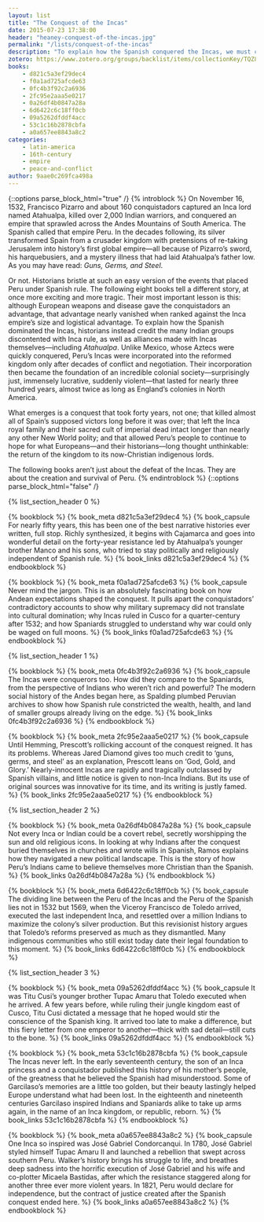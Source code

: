 ```yaml
---
layout: list
title: "The Conquest of the Incas"
date: 2015-07-23 17:38:00
header: "heaney-conquest-of-the-incas.jpg"
permalink: "/lists/conquest-of-the-incas"
description: "To explain how the Spanish conquered the Incas, we must credit the alliances made with the many Indian groups discontented with Inca rule, as well as alliances made with Incas themselves, including Atahualpa. Those alliances then became the foundation of an incredible colonial society, surprisingly just, suddenly violent, that lasted for nearly three hundred years—almost twice as long as England’s colonies in North America."
zotero: https://www.zotero.org/groups/backlist/items/collectionKey/TQZ8BGPU
books:
    - d821c5a3ef29dec4
    - f0a1ad725afcde63
    - 0fc4b3f92c2a6936
    - 2fc95e2aaa5e0217
    - 0a26df4b0847a28a
    - 6d6422c6c18ff0cb
    - 09a5262dfddf4acc
    - 53c1c16b2878cbfa
    - a0a657ee8843a8c2
categories:
    - latin-america
    - 16th-century
    - empire
    - peace-and-conflict
author: 9aae0c269fca498a
---
```


{::options parse_block_html="true" /}
{% introblock %}
On November 16, 1532, Francisco Pizarro and about 160 conquistadors captured an Inca lord named Atahualpa, killed over 2,000 Indian warriors, and conquered an empire that sprawled across the Andes Mountains of South America. The Spanish called that empire Peru.  In the decades following, its silver transformed Spain from a crusader kingdom with pretensions of re-taking Jerusalem into history’s first global empire—all because of Pizarro’s sword, his harquebusiers, and a mystery illness that had laid Atahualpa’s father low. As you may have read: _Guns, Germs, and Steel_.

Or not. Historians bristle at such an easy version of the events that placed Peru under Spanish rule. The following eight books tell a different story, at once more exciting and more tragic. Their most important lesson is this: although European weapons and disease gave the conquistadors an advantage, that advantage nearly vanished when ranked against the Inca empire’s size and logistical advantage. To explain how the Spanish dominated the Incas, historians instead credit the many Indian groups discontented with Inca rule, as well as alliances made with Incas themselves—including _Atahualpa_. Unlike Mexico, whose Aztecs were quickly conquered, Peru’s Incas were incorporated into the reformed kingdom only after decades of conflict and negotiation. Their incorporation then became the foundation of an incredible colonial society—surprisingly just, immensely lucrative, suddenly violent—that lasted for nearly three hundred years, almost twice as long as England’s colonies in North America.

What emerges is a conquest that took forty years, not one; that killed almost all of Spain’s supposed victors long before it was over; that left the Inca royal family and their sacred cult of imperial dead intact longer than nearly any other New World polity; and that allowed Peru’s people to continue to hope for what Europeans—and their historians—long thought unthinkable: the return of the kingdom to its now-Christian indigenous lords.

The following books aren’t just about the defeat of the Incas. They are about the creation and survival of Peru.
{% endintroblock %}
{::options parse_block_html="false" /}

{% list_section_header 0 %}

<!-- Hemming, Conquest of the Incas -->
{% bookblock %}
{% book_meta d821c5a3ef29dec4 %}
{% book_capsule For nearly fifty years, this has been one of the best narrative histories ever written, full stop. Richly synthesized, it begins with Cajamarca and goes into wonderful detail on the forty-year resistance led by Atahualpa’s younger brother Manco and his sons, who tried to stay politically and religiously independent of Spanish rule. %}
{% book_links d821c5a3ef29dec4  %}
{% endbookblock %}


<!-- Lamana, Domination with Dominance -->
{% bookblock %}
{% book_meta f0a1ad725afcde63 %}
{% book_capsule Never mind the jargon. This is an absolutely fascinating book on how Andean expectations shaped the conquest. It pulls apart the conquistadors’ contradictory accounts to show why military supremacy did not translate into cultural domination; why Incas ruled in Cusco for a quarter-century after 1532; and how Spaniards struggled to understand why war could only be waged on full moons. %}
{% book_links f0a1ad725afcde63 %}
{% endbookblock %}

{% list_section_header 1 %}

<!-- Spalding, Huarochiri -->
{% bookblock %}
{% book_meta 0fc4b3f92c2a6936 %}
{% book_capsule The Incas were conquerors too. How did they compare to the Spaniards, from the perspective of Indians who weren’t rich and powerful? The modern social history of the Andes began here, as Spalding plumbed Peruvian archives to show how Spanish rule constricted the wealth, health, and land of smaller groups already living on the edge. %}
{% book_links 0fc4b3f92c2a6936 %}
{% endbookblock %}

<!-- Prescott, History of the Conquest of Peru -->
{% bookblock %}
{% book_meta 2fc95e2aaa5e0217 %}
{% book_capsule Until Hemming, Prescott’s rollicking account of the conquest reigned. It has its problems. Whereas Jared Diamond gives too much credit to ‘guns, germs, and steel’ as an explanation, Prescott leans on ‘God, Gold, and Glory.’ Nearly-innocent Incas are rapidly and tragically outclassed by Spanish villains, and little notice is given to non-Inca Indians. But its use of original sources was innovative for its time, and its writing is justly famed. %}
{% book_links 2fc95e2aaa5e0217 %}
{% endbookblock %}

{% list_section_header 2 %}

<!-- Ramos, Death and Conversion in the Andes -->
{% bookblock %}
{% book_meta 0a26df4b0847a28a %}
{% book_capsule Not every Inca or Indian could be a covert rebel, secretly worshipping the sun and old religious icons. In looking at why Indians after the conquest buried themselves in churches and wrote wills in Spanish, Ramos explains how they navigated a new political landscape. This is the story of how Peru’s Indians came to believe themselves more Christian than the Spanish. %}
{% book_links 0a26df4b0847a28a %}
{% endbookblock %}

<!-- Mumford, Vertical Empire -->
{% bookblock %}
{% book_meta 6d6422c6c18ff0cb %}
{% book_capsule The dividing line between the Peru of the Incas and the Peru of the Spanish lies not in 1532 but 1569, when the Viceroy Francisco de Toledo arrived, executed the last independent Inca, and resettled over a million Indians to maximize the colony’s silver production. But this revisionist history argues that Toledo’s reforms preserved as much as they dismantled. Many indigenous communities who still exist today date their legal foundation to this moment. %}
{% book_links 6d6422c6c18ff0cb %}
{% endbookblock %}

{% list_section_header 3 %}

<!-- Titu Cusi Yupanqui, How the Spaniards Arrived in Peru -->
{% bookblock %}
{% book_meta 09a5262dfddf4acc %}
{% book_capsule It was Titu Cusi’s younger brother Tupac Amaru that Toledo executed when he arrived. A few years before, while ruling their jungle kingdom east of Cusco, Titu Cusi dictated a message that he hoped would stir the conscience of the Spanish king. It arrived too late to make a difference, but this fiery letter from one emperor to another—thick with sad detail—still cuts to the bone. %}
{% book_links 09a5262dfddf4acc %}
{% endbookblock %}

<!-- Garcilaso de la Vega, Royal Commentaries of the Incas -->
{% bookblock %}
{% book_meta 53c1c16b2878cbfa %}
{% book_capsule The Incas never left. In the early seventeenth century, the son of an Inca princess and a conquistador published this history of his mother’s people, of the greatness that he believed the Spanish had misunderstood. Some of Garcilaso’s memories are a little too golden, but their beauty lastingly helped Europe understand what had been lost. In the eighteenth and nineteenth centuries Garcilaso inspired Indians and Spaniards alike to take up arms again, in the name of an Inca kingdom, or republic, reborn. %}
{% book_links 53c1c16b2878cbfa %}
{% endbookblock %}

<!-- Walker, Tupac Amaru Rebellion -->
{% bookblock %}
{% book_meta a0a657ee8843a8c2 %}
{% book_capsule One Inca so inspired was José Gabriel Condorcanqui. In 1780, José Gabriel styled himself Tupac Amaru II and launched a rebellion that swept across southern Peru. Walker’s history brings his struggle to life, and breathes deep sadness into the horrific execution of José Gabriel and his wife and co-plotter Micaela Bastidas, after which the resistance staggered along for another three ever more violent years. In 1821, Peru would declare for independence, but the contract of justice created after the Spanish conquest ended here. %}
{% book_links a0a657ee8843a8c2 %}
{% endbookblock %}
